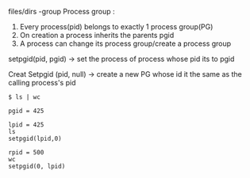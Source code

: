 files/dirs -group
Process group : 
1. Every process(pid) belongs to exactly 1 process group(PG)
2. On creation a process inherits the parents pgid
3. A process can change its process group/create a process group

setpgid(pid, pgid) -> set the process of process whose pid its to pgid

Creat 
Setpgid (pid, null) -> create a new PG whose id it the same as the calling process's pid

```
$ ls | wc

pgid = 425

lpid = 425
ls
setpgid(lpid,0)

rpid = 500
wc
setpgid(0, lpid)

```


